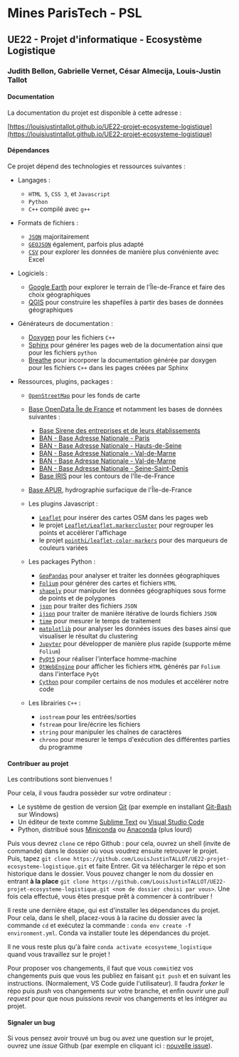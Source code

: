 # Mines ParisTech - PSL

## UE22 - Projet d'informatique - Ecosystème Logistique

### Judith Bellon, Gabrielle Vernet, César Almecija, Louis-Justin Tallot

#### Documentation

La documentation du projet est disponible à cette adresse : 

[https://louisjustintallot.github.io/UE22-projet-ecosysteme-logistique](https://louisjustintallot.github.io/UE22-projet-ecosysteme-logistique)

#### Dépendances

Ce projet dépend des technologies et ressources suivantes :

* Langages :
  * `HTML 5`, `CSS 3`, et `Javascript`
  * `Python`
  * `C++` compilé avec `g++`

* Formats de fichiers :
  * [`JSON`](https://fr.wikipedia.org/wiki/JavaScript_Object_Notation) majoritairement
  * [`GEOJSON`](https://fr.wikipedia.org/wiki/GeoJSON) également, parfois plus adapté
  * [`CSV`](https://fr.wikipedia.org/wiki/Comma-separated_values) pour explorer les données de manière plus convéniente avec Excel

* Logiciels :
  * [Google Earth](https://www.google.fr/intl/fr/earth/) pour explorer le terrain de l'Île-de-France et faire des choix géographiques
  * [QGIS](https://www.qgis.org/fr/site/) pour construire les shapefiles à partir des bases de données géographiques

* Générateurs de documentation :
  * [Doxygen](https://www.doxygen.nl) pour les fichiers `C++`
  * [Sphinx](https://www.sphinx-doc.org) pour générer les pages web de la documentation ainsi que pour les fichiers `python`
  * [Breathe](https://breathe.readthedocs.io) pour incorporer la documentation générée par doxygen pour les fichiers `C++` dans les pages créées par Sphinx

* Ressources, plugins, packages :
  * [`OpenStreetMap`](https://www.openstreetmap.org) pour les fonds de carte
  * [Base OpenData Île de France](https://data.iledefrance.fr/) et notamment les bases de données suivantes :
    * [Base Sirene des entreprises et de leurs établissements](https://data.iledefrance.fr/explore/dataset/base-sirene)
    * [BAN - Base Adresse Nationale - Paris](https://data.iledefrance.fr/explore/dataset/base-adresse-75)
    * [BAN - Base Adresse Nationale - Hauts-de-Seine](https://data.iledefrance.fr/explore/dataset/base-adresse-92)
    * [BAN - Base Adresse Nationale - Val-de-Marne](https://data.iledefrance.fr/explore/dataset/base-adresse-94)
    * [BAN - Base Adresse Nationale - Val-de-Marne](https://data.iledefrance.fr/explore/dataset/base-adresse-94)
    * [BAN - Base Adresse Nationale - Seine-Saint-Denis](https://data.iledefrance.fr/explore/dataset/base-adresse-93)
    * [Base IRIS](https://data.iledefrance.fr/explore/dataset/iris/information/) pour les contours de l'Île-de-France
  * [Base APUR](https://www.data.gouv.fr/fr/datasets/apur-hydrographie-surfacique-ile-de-france/), hydrographie surfacique de l'Île-de-France

  * Les plugins Javascript :
    * [`Leaflet`](https://leafletjs.com/) pour insérer des cartes OSM dans les pages web
    * le projet [`Leaflet/Leaflet.markercluster`](https://github.com/Leaflet/Leaflet.markercluster) pour regrouper les points et accélèrer l'affichage
    * le projet [`pointhi/leaflet-color-markers`](https://github.com/pointhi/leaflet-color-markers) pour des marqueurs de couleurs variées
  
  * Les packages Python :
    * [`GeoPandas`](https://geopandas.org/) pour analyser et traiter les données géographiques
    * [`Folium`](https://python-visualization.github.io/folium/) pour générer des cartes et fichiers `HTML`
    * [`shapely`](https://shapely.readthedocs.io/en/stable/manual.html) pour manipuler les données géographiques sous forme de points et de polygones
    * [`json`](https://docs.python.org/fr/3/library/json.html) pour traiter des fichiers `JSON`
    * [`ijson`](https://pypi.org/project/ijson/) pour traiter de manière itérative de lourds fichiers `JSON`
    * [`time`](https://docs.python.org/fr/3/library/time.html) pour mesurer le temps de traitement
    * [`matplotlib`](https://matplotlib.org) pour analyser les données issues des bases ainsi que visualiser le résultat du clustering
    * [`Jupyter`](https://jupyter.org/) pour développer de manière plus rapide (supporte même `Folium`)
    * [`PyQt5`](https://www.riverbankcomputing.com/software/pyqt/) pour réaliser l'interface homme-machine
    * [`QtWebEngine`](https://wiki.qt.io/QtWebEngine) pour afficher les fichiers `HTML` générés par `Folium` dans l'interface `PyQt`
    * [`Cython`](https://cython.org/) pour compiler certains de nos modules et accélérer notre code
  * Les librairies `C++` :
    * `iostream` pour les entrées/sorties
    * `fstream` pour lire/écrire les fichiers
    * `string` pour manipuler les chaînes de caractères
    * `chrono` pour mesurer le temps d'exécution des différentes parties du programme

#### Contribuer au projet

Les contributions sont bienvenues !

Pour cela, il vous faudra possèder sur votre ordinateur :

* Le système de gestion de version [Git](https://git-scm.com/) (par exemple en installant [Git-Bash](https://gitforwindows.org/) sur Windows)
* Un éditeur de texte comme [Sublime Text](https://gitforwindows.org/) ou [Visual Studio Code](https://code.visualstudio.com/)
* Python, distribué sous [Miniconda](https://docs.conda.io/en/latest/miniconda.html) ou [Anaconda](https://www.anaconda.com/) (plus lourd)

Puis vous devrez `clone` ce répo Github : pour cela, ouvrez un shell
(invite de commande) dans le dossier où vous voudrez ensuite retrouver le projet.
Puis, tapez `git clone https://github.com/LouisJustinTALLOT/UE22-projet-ecosysteme-logistique.git`
et faite Entrer. Git va télécharger le répo et son historique dans le dossier. Vous pouvez
changer le nom du dossier en entrant **à la place** `git clone https://github.com/LouisJustinTALLOT/UE22-projet-ecosysteme-logistique.git <nom de dossier choisi par vous>`.
Une fois cela effectué, vous êtes presque prêt à commencer à contribuer !


Il reste une dernière étape, qui est d'installer les dépendances du projet.
Pour cela, dans le shell, placez-vous à la racine du dossier avec la commande `cd`
et exécutez la commande : `conda env create -f environment.yml`.
Conda va installer toute les dépendances du projet.

Il ne vous reste plus qu'à faire `conda activate ecosysteme_logistique` quand vous
travaillez sur le projet !

Pour proposer vos changements, il faut que vous `commit`iez vos changements
puis que vous les publiez en faisant `git push` et en suivant les instructions.
(Normalement, VS Code guide l'utilisateur). Il faudra *forker* le répo puis
*push* vos changements sur votre branche, et enfin ouvrir une *pull request*
pour que nous puissions revoir vos changements et les intégrer au projet.

#### Signaler un bug

Si vous pensez avoir trouvé un bug ou avez une question sur le projet,
ouvrez une *issue* Github (par exemple en cliquant ici : 
[nouvelle issue](https://github.com/LouisJustinTALLOT/UE22-projet-ecosysteme-logistique/issues/new)).

